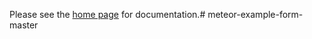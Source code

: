 Please see the [home page](https://ics-software-engineering.github.io/meteor-example-form/) for documentation.# meteor-example-form-master
